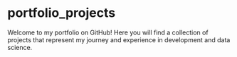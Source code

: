 # portfolio_projects
 Welcome to my portfolio on GitHub! Here you will find a collection of projects that represent my journey and experience in development and data science.
